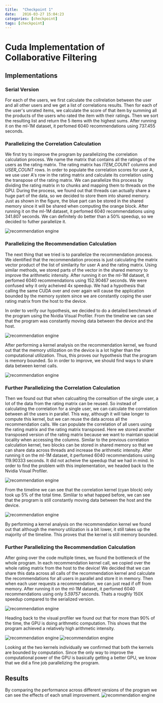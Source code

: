 ```yaml
---
title:  "Checkpoint 1"
date:   2016-03-27 15:04:23
categories: [checkpoint]
tags: [checkpoint]
---
```


# Cuda Implementation of Collaborative Filtering
## Implementations
### Serial Version
For each of the users, we first calculate the collrelation between the user and all other users and we get a list of correlations results. Then for each of the user's unrated items, we calculate the score of that item by summing all the products of the users who rated the item with their ratings. Then we sort the resulting list and return the 5 items with the highest sums. After running it on the ml-1M dataset, it perfomed 6040 recommendations using 737.455 seconds.

### Parallelizing the Correlation Calculation
We first try to improve the program by parallelizing the correlation calculation process. We name the matrix that contains all the ratings of the users as the rating matrix. The rating matrix has *ITEM_COUNT* columns and *USER_COUNT* rows. In order to populate the correlation scores for user A, we use user A's row in the rating matrix and calculate its correlation using the transpose of the rating matrix. We can parallelize this process by dividing the rating matrix in to chunks and mapping them to threads on the GPU. During the process, we found out that threads can actually share a huge part of the data, so we decided to store them into shared memory. Just as shown in the figure, the blue part can be stored in the shared memory since it will be shared when computing the orange block.
After running it on the ml-1M dataset, it perfomed 6040 recommendations using 341.807 seconds. We can definitely do better than a 50% speedup, so we decided to futher parallelize it.

![recommendation engine]({{site.url}}/assets/similarity.png "Logo Title Text 1")

### Parallelizing the Recommendation Calculation
The next thing that we tried is to parallelize the recommendation process. We identified that the recommendation process is just calculating the matrix vector product of the list of similarity for user A and the rating matrix. Using similar methods, we stored parts of the vector in the shared memory to improve the arithmetic intensity.
After running it on the ml-1M dataset, it perfomed 6040 recommendations using 152.90467 seconds. We were confused why it only acheived 4x speedup. We had a hypothesis that calling the same CUDA over and over again will cause the application bounded by the memory system since we are constantly coping the user rating matrix from the host to the device.

In order to verify our hypothesis, we decided to do a detailed benchmark of the program using the Nvidia Visual Profiler. From the timeline we can see that the program was constantly moving data between the device and the host.

![recommendation engine]({{site.url}}/assets/slow.png "Logo Title Text 1")

After performing a kernel analysis on the recommendation kernel, we found out that the memory utilization on the device is a lot higher than the computational utilization. Thus, this proves our hypothesis that the program is memory bounded. So in order to improve, we should find ways to share data between kernel calls.

![recommendation engine]({{site.url}}/assets/recommend-slow.png "Logo Title Text 1")

### Further Parallelizing the Correlation Calculation
Then we found out that when calcualting the correaltion of the single user, a lot of the data from the rating matrix can be reused. So instead of calculating the correlation for a single user, we can calculate the correlation between all the users in parallel. This way, although it will take longer to compute this kernel, but we can reuse the data across all the recommendation calls. We can populate the correlation of all users using the rating matrix and the rating matrix transposed. Here we stored another transposed version of the rating matrix because we want to maintain spacial locality when accessing the columns. Similar to the previous correlation calculation kernel, two blocks can be stored in shared memory so that we can share data across threads and increase the arithmetic intensity.
After running it on the ml-1M dataset, it perfomed 6040 recommendations using 119.90333 seconds. It did not acheive the speedup that we had in mind. In order to find the problem with this implementation, we headed back to the Nvidia Visual Profiler.

![recommendation engine]({{site.url}}/assets/semi-slow.png "Logo Title Text 1")

From the timeline we can see that the correlation kernel (cyan block) only took up 5% of the total time. Simlilar to what happed before, we can see that the program is still constantly moving data between the host and the device.

![recommendation engine]({{site.url}}/assets/semi-slow-rec.png "Logo Title Text 1")

By performing a kernel analysis on the recommendation kernel we found out that although the memory utilization is a bit lower, it still takes up the majority of the timeline. This proves that the kernel is still memory bounded.

### Further Parallelizing the Recommendation Calculation
After going over the code multiple times, we found the bottleneck of the whole program. In each recommendation kernel call, we copied over the whole rating matrix from the host to the device! We decided that we can share this data across all calls of the recommendation kernel and calculate the recommendations for all users in parallel and store it in memory. Then when each user requests a recommendation, we can just read if off from memory.
After running it on the ml-1M dataset, it perfomed 6040 recommendations using only *5.59757* seconds. Thats a roughly 150X speedup compared to the serialized version.

![recommendation engine]({{site.url}}/assets/fastest.png "Logo Title Text 1")

Heading back to the visual profiler we found out that for more than 90% of the time, the GPU is doing arithmetic computation. This shows that the program achieved a relatively high arithmetic intensity.

![recommendation engine]({{site.url}}/assets/fastest-rec.png "Logo Title Text 1")
![recommendation engine]({{site.url}}/assets/fastest-corelation.png "Logo Title Text 1")

Looking at the two kernels individually we confirmed that both the kernels are bounded by computation. Since the only way to improve the computational power of the GPU is basically getting a better GPU, we know that we did a fine job parallelizing the program.

## Results
By comparing the performance across different versions of the program we can see the effects of each small improvement.
![recommendation engine]({{site.url}}/assets/comparison.png "Logo Title Text 1")
